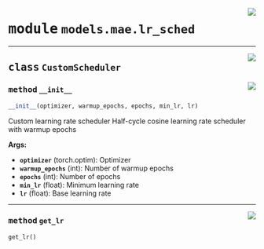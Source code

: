 <!-- markdownlint-disable -->

<a href="../../src/models/mae/lr_sched.py#L0"><img align="right" style="float:right;" src="https://img.shields.io/badge/-source-cccccc?style=flat-square"></a>

# <kbd>module</kbd> `models.mae.lr_sched`






---

<a href="../../src/models/mae/lr_sched.py#L5"><img align="right" style="float:right;" src="https://img.shields.io/badge/-source-cccccc?style=flat-square"></a>

## <kbd>class</kbd> `CustomScheduler`




<a href="../../src/models/mae/lr_sched.py#L7"><img align="right" style="float:right;" src="https://img.shields.io/badge/-source-cccccc?style=flat-square"></a>

### <kbd>method</kbd> `__init__`

```python
__init__(optimizer, warmup_epochs, epochs, min_lr, lr)
```

Custom learning rate scheduler Half-cycle cosine learning rate scheduler with warmup epochs 



**Args:**
 
 - <b>`optimizer`</b> (torch.optim):  Optimizer 
 - <b>`warmup_epochs`</b> (int):  Number of warmup epochs 
 - <b>`epochs`</b> (int):  Number of epochs 
 - <b>`min_lr`</b> (float):  Minimum learning rate 
 - <b>`lr`</b> (float):  Base learning rate 




---

<a href="../../src/models/mae/lr_sched.py#L25"><img align="right" style="float:right;" src="https://img.shields.io/badge/-source-cccccc?style=flat-square"></a>

### <kbd>method</kbd> `get_lr`

```python
get_lr()
```






